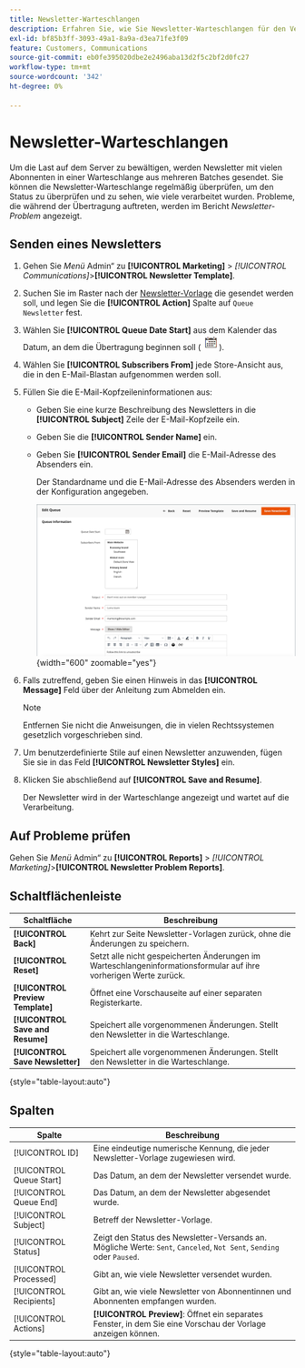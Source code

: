```yaml
---
title: Newsletter-Warteschlangen
description: Erfahren Sie, wie Sie Newsletter-Warteschlangen für den Versand mehrerer Newsletter-Batches verwalten.
exl-id: bf85b3ff-3093-49a1-8a9a-d3ea71fe3f09
feature: Customers, Communications
source-git-commit: eb0fe395020dbe2e2496aba13d2f5c2bf2d0fc27
workflow-type: tm+mt
source-wordcount: '342'
ht-degree: 0%

---
```


# Newsletter-Warteschlangen

Um die Last auf dem Server zu bewältigen, werden Newsletter mit vielen Abonnenten in einer Warteschlange aus mehreren Batches gesendet. Sie können die Newsletter-Warteschlange regelmäßig überprüfen, um den Status zu überprüfen und zu sehen, wie viele verarbeitet wurden. Probleme, die während der Übertragung auftreten, werden im Bericht _Newsletter-Problem_ angezeigt.

## Senden eines Newsletters

1. Gehen Sie _Menü_ Admin“ zu **[!UICONTROL Marketing]** > _[!UICONTROL Communications]_>**[!UICONTROL Newsletter Template]**.

1. Suchen Sie im Raster nach der [Newsletter-Vorlage](newsletter-template.md) die gesendet werden soll, und legen Sie die **[!UICONTROL Action]** Spalte auf `Queue Newsletter` fest.

1. Wählen Sie **[!UICONTROL Queue Date Start]** aus dem Kalender das Datum, an dem die Übertragung beginnen soll (![Kalendersymbol](../assets/icon-calendar.png)).

1. Wählen Sie **[!UICONTROL Subscribers From]** jede Store-Ansicht aus, die in den E-Mail-Blastan aufgenommen werden soll.

1. Füllen Sie die E-Mail-Kopfzeileninformationen aus:

   - Geben Sie eine kurze Beschreibung des Newsletters in die **[!UICONTROL Subject]** Zeile der E-Mail-Kopfzeile ein.

   - Geben Sie die **[!UICONTROL Sender Name]** ein.

   - Geben Sie **[!UICONTROL Sender Email]** die E-Mail-Adresse des Absenders ein.

     Der Standardname und die E-Mail-Adresse des Absenders werden in der Konfiguration angegeben.

     ![Informationen zur Newsletter-Warteschlange](./assets/newsletter-queue-information1.png){width="600" zoomable="yes"}

1. Falls zutreffend, geben Sie einen Hinweis in das **[!UICONTROL Message]** Feld über der Anleitung zum Abmelden ein.

   >[!NOTE]
   >
   >Entfernen Sie nicht die Anweisungen, die in vielen Rechtssystemen gesetzlich vorgeschrieben sind.

1. Um benutzerdefinierte Stile auf einen Newsletter anzuwenden, fügen Sie sie in das Feld **[!UICONTROL Newsletter Styles]** ein.

1. Klicken Sie abschließend auf **[!UICONTROL Save and Resume]**.

   Der Newsletter wird in der Warteschlange angezeigt und wartet auf die Verarbeitung.

## Auf Probleme prüfen

Gehen Sie _Menü_ Admin“ zu **[!UICONTROL Reports]** > _[!UICONTROL Marketing]_>**[!UICONTROL Newsletter Problem Reports]**.

## Schaltflächenleiste

| Schaltfläche | Beschreibung |
|--- |--- |
| **[!UICONTROL Back]** | Kehrt zur Seite Newsletter-Vorlagen zurück, ohne die Änderungen zu speichern. |
| **[!UICONTROL Reset]** | Setzt alle nicht gespeicherten Änderungen im Warteschlangeninformationsformular auf ihre vorherigen Werte zurück. |
| **[!UICONTROL Preview Template]** | Öffnet eine Vorschauseite auf einer separaten Registerkarte. |
| **[!UICONTROL Save and Resume]** | Speichert alle vorgenommenen Änderungen. Stellt den Newsletter in die Warteschlange. |
| **[!UICONTROL Save Newsletter]** | Speichert alle vorgenommenen Änderungen. Stellt den Newsletter in die Warteschlange. |

{style="table-layout:auto"}

## Spalten

| Spalte | Beschreibung |
|--- |--- |
| [!UICONTROL ID] | Eine eindeutige numerische Kennung, die jeder Newsletter-Vorlage zugewiesen wird. |
| [!UICONTROL Queue Start] | Das Datum, an dem der Newsletter versendet wurde. |
| [!UICONTROL Queue End] | Das Datum, an dem der Newsletter abgesendet wurde. |
| [!UICONTROL Subject] | Betreff der Newsletter-Vorlage. |
| [!UICONTROL Status] | Zeigt den Status des Newsletter-Versands an. Mögliche Werte: `Sent`, `Canceled`, `Not Sent`, `Sending` oder `Paused`. |
| [!UICONTROL Processed] | Gibt an, wie viele Newsletter versendet wurden. |
| [!UICONTROL Recipients] | Gibt an, wie viele Newsletter von Abonnentinnen und Abonnenten empfangen wurden. |
| [!UICONTROL Actions] | **[!UICONTROL Preview]**: Öffnet ein separates Fenster, in dem Sie eine Vorschau der Vorlage anzeigen können. |

{style="table-layout:auto"}
